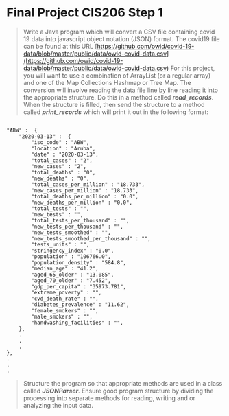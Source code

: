# Final Project CIS206 Step 1

> Write a Java program which will convert a CSV file containing covid 19 data into javascript object notation (JSON)
> format.
> The covid19 file can be found at this URL 
[https://github.com/owid/covid-19-data/blob/master/public/data/owid-covid-data.csv](https://github.com/owid/covid-19-data/blob/master/public/data/owid-covid-data.csv)
> For this project, you will want to use a combination of ArrayList (or a regular array) and one of the Map Collections
> Hashmap or Tree Map.  The conversion will involve reading the data file line by line reading it into the appropriate
> structure.  Do this in a method called ***read_records***. When the structure is filled, then send the structure to a method called ***print_records*** which will print it out in the following format:
<pre><code>
"ABW" :  { 
    "2020-03-13" :  {
        "iso_code" : "ABW",
        "location" : "Aruba",
        "date" : "2020-03-13",
        "total_cases" : "2",
        "new_cases" : "2",
        "total_deaths" : "0",
        "new_deaths" : "0",
        "total_cases_per_million" : "18.733",
        "new_cases_per_million" : "18.733",
        "total_deaths_per_million" : "0.0",
        "new_deaths_per_million" : "0.0",
        "total_tests" : "",
        "new_tests" : "",
        "total_tests_per_thousand" : "",
        "new_tests_per_thousand" : "",
        "new_tests_smoothed" : "",
        "new_tests_smoothed_per_thousand" : "",
        "tests_units" : "",
        "stringency_index" : "0.0",
        "population" : "106766.0",
        "population_density" : "584.8",
        "median_age" : "41.2",
        "aged_65_older" : "13.085",
        "aged_70_older" : "7.452",
        "gdp_per_capita" : "35973.781",
        "extreme_poverty" : "",
        "cvd_death_rate" : "",
        "diabetes_prevalence" : "11.62",
        "female_smokers" : "",
        "male_smokers" : "",
        "handwashing_facilities" : "",
    },
    .
    .
    .
},
.
.
.
</code></pre>

> Structure the program so that appropriate methods are used in a class called ***JSONParser***.  Ensure good program structure by dividing the processing into separate methods for reading, writing and or analyzing the input data.  
